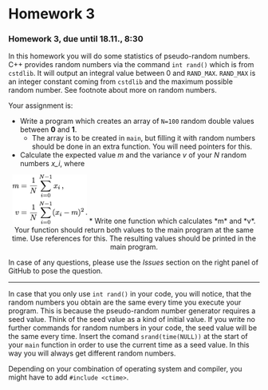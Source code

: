 # Homework 3
### Homework 3, due until 18.11., 8:30

In this homework you will do some statistics of pseudo-random numbers.
C++ provides random numbers via the command ``int rand()`` which is from
``cstdlib``. It will output an integral value between 0 and ``RAND_MAX``.
``RAND_MAX`` is an integer constant coming from ``cstdlib`` and the maximum possible random number. See footnote about more on random numbers.

Your assignment is:
* Write a program which creates an array of ``N=100`` random double values between **0** and **1**.
  * The array is to be created in ``main``, but filling it with random numbers should be done in an extra function. You will need pointers for this.
* Calculate the expected value *m* and the variance *v* of your *N* random numbers *x_i*, where
 <p align="center">
 <img src="stuffy_stuff/formel.png" width="150">
 * Write one function which calculates *m* and *v*. Your function should  return both values to the main program at the same time. Use references for this. The resulting values should be printed in the main program.

In case of any questions, please use the *Issues* section on the right panel of GitHub to pose the question.

---
In case that you only use `int rand()` in your code, you will notice, that the random numbers you obtain
are the same every time you execute your program. This is because the pseudo-random number generator requires
a seed value. Think of the seed value as a kind of initial value. If you write no further commands for random
numbers in your code, the seed value will be the same every time. Insert the comand `srand(time(NULL))` at the
start of your `main` function in order to use the current time as a seed value. In this way you will always get
different random numbers. 

Depending on your combination of operating system and compiler, you might have to add `#include <ctime>`.

